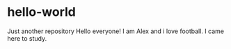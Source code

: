 # hello-world
Just another repository
Hello everyone! I am Alex and i love football.
I came here to study.
